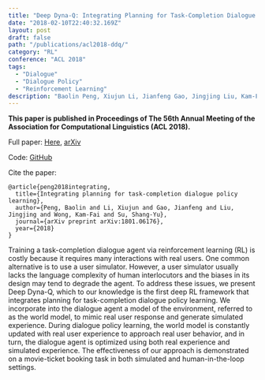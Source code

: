 ```yaml
---
title: "Deep Dyna-Q: Integrating Planning for Task-Completion Dialogue Policy Learning"
date: "2018-02-10T22:40:32.169Z"
layout: post
draft: false
path: "/publications/acl2018-ddq/"
category: "RL"
conference: "ACL 2018"
tags:
  - "Dialogue"
  - "Dialogue Policy"
  - "Reinforcement Learning"
description: "Baolin Peng, Xiujun Li, Jianfeng Gao, Jingjing Liu, Kam-Fai Wong, and Shang-Yu Su"
---
```


<b>This paper is published in Proceedings of The 56th Annual Meeting of the Association for Computational Linguistics (ACL 2018).</b>

Full paper:
<a href="./acl-2018-deep.pdf" target="_blank">Here</a>,
<a href="https://arxiv.org/abs/1801.06176" target="_blank">arXiv</a>


Code: 
<a href="https://github.com/MiuLab/DDQ" target="_blank">GitHub</a>

Cite the paper:
```
@article{peng2018integrating,
  title={Integrating planning for task-completion dialogue policy learning},
  author={Peng, Baolin and Li, Xiujun and Gao, Jianfeng and Liu, Jingjing and Wong, Kam-Fai and Su, Shang-Yu},
  journal={arXiv preprint arXiv:1801.06176},
  year={2018}
}
```
Training a task-completion dialogue agent via reinforcement learning (RL) is costly because it requires many interactions with real users. One common alternative is to use a user simulator. However, a user simulator usually lacks the language complexity of human interlocutors and the biases in its design may tend to degrade the agent. To address these issues, we present Deep Dyna-Q, which to our knowledge is the first deep RL framework that integrates planning for task-completion dialogue policy learning. We incorporate into the dialogue agent a model of the environment, referred to as the world model, to mimic real user response and generate simulated experience. During dialogue policy learning, the world model is constantly updated with real user experience to approach real user behavior, and in turn, the dialogue agent is optimized using both real experience and simulated experience. The effectiveness of our approach is demonstrated on a movie-ticket booking task in both simulated and human-in-the-loop settings.
